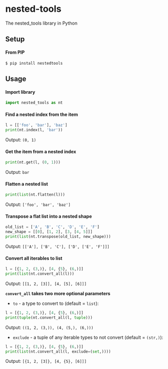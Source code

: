 # nested-tools
The nested_tools library in Python


## Setup

#### From PIP

```
$ pip install nestedtools
```

## Usage

#### Import library

```python
import nested_tools as nt
```

#### Find a nested index from the item

```python
l = [['foo', 'bar'], 'baz']
print(nt.index(l, 'bar'))
```

Output: `(0, 1)`

#### Get the item from a nested index

```python
print(nt.get(l, (0, 1)))
```

Output: `bar`

#### Flatten a nested list

```python
print(list(nt.flatten(l)))
```

Output: `['foo', 'bar', 'baz']`

#### Transpose a flat list into a nested shape

```python
old_list = ['A', 'B', 'C', 'D', 'E', 'F']
new_shape = [[0], [1, 2], [3, [4, 5]]]
print(list(nt.transpose(old_list, new_shape)))
```

Output: `[['A'], ['B', 'C'], ['D', ['E', 'F']]]`

#### Convert all iterables to list

```python
l = [{1, 2, (3,)}, [4, {5}, (6,)]]
print(list(nt.convert_all(l)))
```

Output: `[[1, 2, [3]], [4, [5], [6]]]`

**`convert_all` takes two more optional parameters**

* `to` - a type to convert to (default = `list`):

```python
l = [{1, 2, (3,)}, [4, {5}, (6,)]]
print(tuple(nt.convert_all(l, tuple)))
```

Output: `((1, 2, (3,)), (4, (5,), (6,)))`

* `exclude` - a tuple of any iterable types to not convert (default = `(str,)`):

```python
l = [{1, 2, (3,)}, [4, {5}, (6,)]]
print(list(nt.convert_all(l, exclude=(set,))))
```

Output: `[{1, 2, [3]}, [4, {5}, [6]]]`
